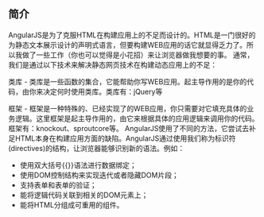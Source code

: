 ## 简介

AngularJS是为了克服HTML在构建应用上的不足而设计的。HTML是一门很好的为静态文本展示设计的声明式语言，但要构建WEB应用的话它就显得乏力了。所以我做了一些工作（你也可以觉得是小花招）来让浏览器做我想要的事。
通常，我们是通过以下技术来解决静态网页技术在构建动态应用上的不足：

类库 - 类库是一些函数的集合，它能帮助你写WEB应用。起主导作用的是你的代码，由你来决定何时使用类库。类库有：jQuery等

框架 - 框架是一种特殊的、已经实现了的WEB应用，你只需要对它填充具体的业务逻辑。这里框架是起主导作用的，由它来根据具体的应用逻辑来调用你的代码。框架有：knockout、sproutcore等。
AngularJS使用了不同的方法，它尝试去补足HTML本身在构建应用方面的缺陷。AngularJS通过使用我们称为标识符(directives)的结构，让浏览器能够识别新的语法。例如：
* 使用双大括号{{}}语法进行数据绑定；
* 使用DOM控制结构来实现迭代或者隐藏DOM片段；
* 支持表单和表单的验证；
* 能将逻辑代码关联到相关的DOM元素上；
* 能将HTML分组成可重用的组件。
